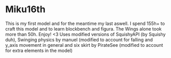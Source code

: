 # Miku16th
This is my first model and for the meantime my last aswell. I spend 155h+ to craft this model and to learn blockbench and figura. The Wings alone took more than 50h.
Enjoy! <3
Uses modified versions of SquishyAPI (by Squishy duh),
Swinging physics by manuel (modified to account for falling and y_axis movement in general 
and six skirt by PirateSee (modified to account for extra elements in the model)
